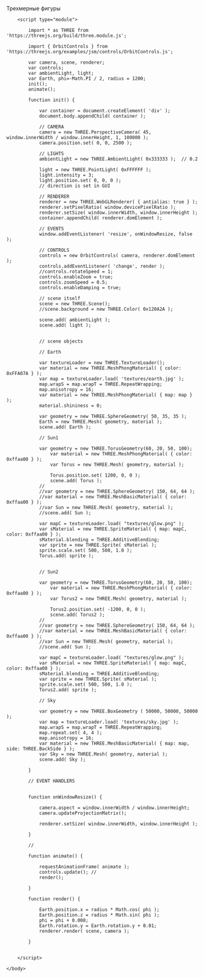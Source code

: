 
<!DOCTYPE html>
<html lang="en">
	<head>
		<title>three.js webgl - Вращение </title>
		<meta charset="utf-8">
		<meta name="viewport" content="width=device-width, user-scalable=no, minimum-scale=1.0, maximum-scale=1.0">
		<link type="text/css" rel="stylesheet" href="https://threejs.org/examples/main.css">
	</head>
	<body>
		<div id="info">
			Трехмерные фигуры
		</div>

		<script type="module">

			import * as THREE from 'https://threejs.org/build/three.module.js';

			import { OrbitControls } from 'https://threejs.org/examples/jsm/controls/OrbitControls.js';

			var camera, scene, renderer;
			var controls;
			var ambientLight, light;
			var Earth, phi=-Math.PI / 2, radius = 1200;
			init();
			animate();

			function init() {

				var container = document.createElement( 'div' );
				document.body.appendChild( container );

				// CAMERA
				camera = new THREE.PerspectiveCamera( 45, window.innerWidth / window.innerHeight, 1, 100000 );
				camera.position.set( 0, 0, 2500 );

				// LIGHTS
				ambientLight = new THREE.AmbientLight( 0x333333 );	// 0.2

				light = new THREE.PointLight( 0xFFFFFF );
				light.intensity = 3;
				light.position.set( 0, 0, 0 );
				// direction is set in GUI

				// RENDERER
				renderer = new THREE.WebGLRenderer( { antialias: true } );
				renderer.setPixelRatio( window.devicePixelRatio );
				renderer.setSize( window.innerWidth, window.innerHeight );
				container.appendChild( renderer.domElement );

				// EVENTS
				window.addEventListener( 'resize', onWindowResize, false );

				// CONTROLS
				controls = new OrbitControls( camera, renderer.domElement );
				controls.addEventListener( 'change', render );
				//controls.rotateSpeed = 1; 
				controls.enableZoom = true;  
				controls.zoomSpeed = 0.5; 			
				controls.enableDamping = true;

				// scene itself
				scene = new THREE.Scene();
				//scene.background = new THREE.Color( 0x120A2A );

				scene.add( ambientLight );
				scene.add( light );
			

				// scene objects
			
				// Earth
				
				var textureLoader = new THREE.TextureLoader();
				var material = new THREE.MeshPhongMaterial( { color: 0xFFA07A } );
				var map = textureLoader.load( 'textures/earth.jpg' );
				map.wrapS = map.wrapT = THREE.RepeatWrapping;
				map.anisotropy = 16;
				var material = new THREE.MeshPhongMaterial( { map: map } );
				material.shininess = 0;
				
				var geometry = new THREE.SphereGeometry( 50, 35, 35 );
				Earth = new THREE.Mesh( geometry, material );
				scene.add( Earth );	
				
				// Sun1
				
				var geometry = new THREE.TorusGeometry(60, 20, 50, 100); 
					var material = new THREE.MeshPhongMaterial( { color: 0xffaa00 } );
					var Torus = new THREE.Mesh( geometry, material );
					
					Torus.position.set( 1200, 0, 0 );
					scene.add( Torus );	
				//
				//var geometry = new THREE.SphereGeometry( 150, 64, 64 );	
				//var material = new THREE.MeshBasicMaterial( { color: 0xffaa00 } );				
				//var Sun = new THREE.Mesh( geometry, material );
				//scene.add( Sun );

				var mapC = textureLoader.load( "textures/glow.png" );
				var sMaterial = new THREE.SpriteMaterial( { map: mapC, color: 0xffaa00 } );
				sMaterial.blending = THREE.AdditiveBlending;	
				var sprite = new THREE.Sprite( sMaterial );
				sprite.scale.set( 500, 500, 1.0 );
				Torus.add( sprite ); 
				
				
				// Sun2
				
				var geometry = new THREE.TorusGeometry(60, 20, 50, 100); 
					var material = new THREE.MeshPhongMaterial( { color: 0xffaa00 } );
					var Torus2 = new THREE.Mesh( geometry, material );
					
					Torus2.position.set( -1200, 0, 0 );
					scene.add( Torus2 );	
				//
				//var geometry = new THREE.SphereGeometry( 150, 64, 64 );	
				//var material = new THREE.MeshBasicMaterial( { color: 0xffaa00 } );				
				//var Sun = new THREE.Mesh( geometry, material );
				//scene.add( Sun );

				var mapC = textureLoader.load( "textures/glow.png" );
				var sMaterial = new THREE.SpriteMaterial( { map: mapC, color: 0xffaa00 } );
				sMaterial.blending = THREE.AdditiveBlending;	
				var sprite = new THREE.Sprite( sMaterial );
				sprite.scale.set( 500, 500, 1.0 );
				Torus2.add( sprite ); 

				// Sky
				
				var geometry = new THREE.BoxGeometry ( 50000, 50000, 50000 );
				var map = textureLoader.load( 'textures/sky.jpg' );
				map.wrapS = map.wrapT = THREE.RepeatWrapping;
				map.repeat.set( 4, 4 );
				map.anisotropy = 16;
				var material = new THREE.MeshBasicMaterial( { map: map, side: THREE.BackSide } );		
				var Sky = new THREE.Mesh( geometry, material );				
				scene.add( Sky );

			}

			// EVENT HANDLERS


			function onWindowResize() {

				camera.aspect = window.innerWidth / window.innerHeight;
				camera.updateProjectionMatrix();

				renderer.setSize( window.innerWidth, window.innerHeight );

			}

			//

			function animate() {

				requestAnimationFrame( animate );
				controls.update(); //
				render();

			}

			function render() {

				Earth.position.x = radius * Math.cos( phi );  
				Earth.position.z = radius * Math.sin( phi ); 
				phi = phi + 0.008;
				Earth.rotation.y = Earth.rotation.y + 0.01;
				renderer.render( scene, camera );

			}			


		</script>

	</body>
</html>
